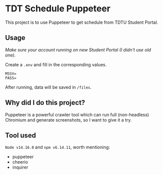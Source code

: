 # TDT Schedule Puppeteer
This project is to use Puppeteer to get schedule from TDTU Student Portal.

## Usage
*Make sure your account running on new Student Portal (I didn't use old one).*

Create a ```.env``` and fill in the corresponding values.
```
MSSV=
PASS=
```

After running, data will be saved in ```/files```.

## Why did I do this project?
Puppeteer is a powerful crawler tool which can run full (non-headless) Chromium and generate screenshots, so I want to give it a try.

## Tool used
```Node v14.16.0``` and ```npm v6.14.11```, worth mentioning:
- puppeteer
- cheerio
- inquirer
